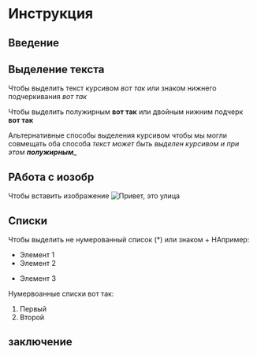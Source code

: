 # Инструкция

## Введение

## Выделение текста

Чтобы выделить текст курсивом *вот так*
или знаком нижнего подчеркивания _вот так_

Чтобы выделить полужирным **вот так** или двойным нижним подчерк __вот так__

Альтернативные способы выделения курсивом чтобы мы могли совмещать оба способа
__текст может быть выделен курсивом_  и при этом **полужирным**__

## РАбота с иозобр
Чтобы вставить изображение
![Привет, это улица](photo.jpg) 

## Списки

Чтобы выделить не нумерованный список (*) или знаком +
НАпример:
* Элемент 1
* Элемент 2
+ Элемент 3

Нумервоанные списки вот так:
1. Первый
2. Второй

## заключение